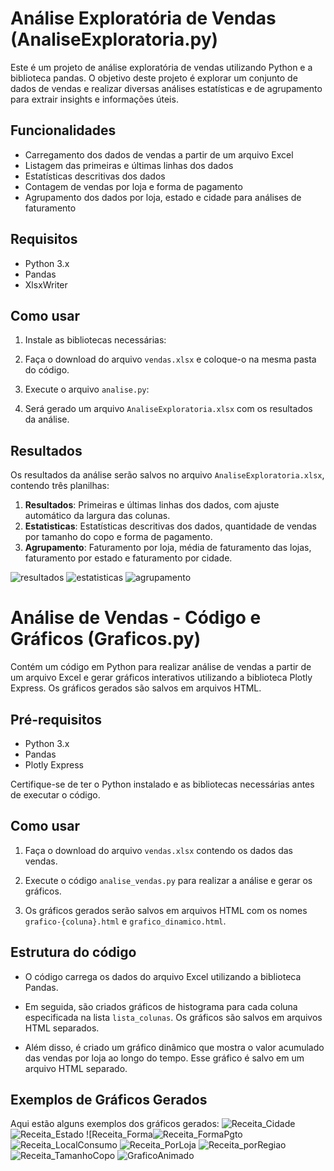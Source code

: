# Análise Exploratória de Vendas (AnaliseExploratoria.py)

Este é um projeto de análise exploratória de vendas utilizando Python e a biblioteca pandas. O objetivo deste projeto é explorar um conjunto de dados de vendas e realizar diversas análises estatísticas e de agrupamento para extrair insights e informações úteis.

## Funcionalidades

- Carregamento dos dados de vendas a partir de um arquivo Excel
- Listagem das primeiras e últimas linhas dos dados
- Estatísticas descritivas dos dados
- Contagem de vendas por loja e forma de pagamento
- Agrupamento dos dados por loja, estado e cidade para análises de faturamento

## Requisitos

- Python 3.x
- Pandas
- XlsxWriter

## Como usar

1. Instale as bibliotecas necessárias:

2. Faça o download do arquivo `vendas.xlsx` e coloque-o na mesma pasta do código.

3. Execute o arquivo `analise.py`:

4. Será gerado um arquivo `AnaliseExploratoria.xlsx` com os resultados da análise.

## Resultados

Os resultados da análise serão salvos no arquivo `AnaliseExploratoria.xlsx`, contendo três planilhas:

1. **Resultados**: Primeiras e últimas linhas dos dados, com ajuste automático da largura das colunas.
2. **Estatisticas**: Estatísticas descritivas dos dados, quantidade de vendas por tamanho do copo e forma de pagamento.
3. **Agrupamento**: Faturamento por loja, média de faturamento das lojas, faturamento por estado e faturamento por cidade.

![resultados](https://github.com/Flaviafclaro/Portifolio/assets/93830753/255df5d6-ec77-483b-95a1-0582d224217b)
![estatisticas](https://github.com/Flaviafclaro/Portifolio/assets/93830753/4b1e7974-e72e-4c93-a1a3-e6286d6127bd)
![agrupamento](https://github.com/Flaviafclaro/Portifolio/assets/93830753/2dfecf45-ec01-47de-809b-f782a7b5731d)

# Análise de Vendas - Código e Gráficos (Graficos.py)

Contém um código em Python para realizar análise de vendas a partir de um arquivo Excel e gerar gráficos interativos utilizando a biblioteca Plotly Express. Os gráficos gerados são salvos em arquivos HTML.

## Pré-requisitos

- Python 3.x
- Pandas
- Plotly Express

Certifique-se de ter o Python instalado e as bibliotecas necessárias antes de executar o código.

## Como usar

1. Faça o download do arquivo `vendas.xlsx` contendo os dados das vendas.

2. Execute o código `analise_vendas.py` para realizar a análise e gerar os gráficos.

3. Os gráficos gerados serão salvos em arquivos HTML com os nomes `grafico-{coluna}.html` e `grafico_dinamico.html`.

## Estrutura do código

- O código carrega os dados do arquivo Excel utilizando a biblioteca Pandas.

- Em seguida, são criados gráficos de histograma para cada coluna especificada na lista `lista_colunas`. Os gráficos são salvos em arquivos HTML separados.

- Além disso, é criado um gráfico dinâmico que mostra o valor acumulado das vendas por loja ao longo do tempo. Esse gráfico é salvo em um arquivo HTML separado.

## Exemplos de Gráficos Gerados

Aqui estão alguns exemplos dos gráficos gerados:
![Receita_Cidade](https://github.com/Flaviafclaro/Portifolio/assets/93830753/52d605cc-4712-4889-b2dc-d81da3ac50be)
![Receita_Estado](https://github.com/Flaviafclaro/Portifolio/assets/93830753/6041d009-21da-477d-883b-87697dc0a5a7)
![Receita_Forma![Receita_FormaPgto](https://github.com/Flaviafclaro/Portifolio/assets/93830753/110d73eb-b2b9-4a92-9820-aab7993795a0)
![Receita_LocalConsumo](https://github.com/Flaviafclaro/Portifolio/assets/93830753/f7a34e46-6ef9-4451-80ff-b96462b6c42a)
![Receita_PorLoja](https://github.com/Flaviafclaro/Portifolio/assets/93830753/efb08af4-871a-440f-a6b2-81f631066746)
![Receita_porRegiao](https://github.com/Flaviafclaro/Portifolio/assets/93830753/a3ad01fe-388c-49d6-8aa5-9347316520b2)
![Receita_TamanhoCopo](https://github.com/Flaviafclaro/Portifolio/assets/93830753/d42ebf25-936d-433b-ab94-46da3bd47f40)
![GraficoAnimado](https://github.com/Flaviafclaro/Portifolio/assets/93830753/e06450f5-02e0-4f47-b25d-cb9f2f2f2bb1)
